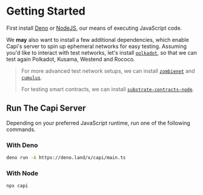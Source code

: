 # Getting Started

First install [Deno](https://github.com/denoland/deno) or [NodeJS](https://github.com/nodejs/node), our means of executing JavaScript code.

We **may** also want to install a few additional dependencies, which enable Capi's server to spin up ephemeral networks for easy testing. Assuming you'd like to interact with test networks, let's install [`polkadot`](https://github.com/paritytech/polkadot), so that we can test again Polkadot, Kusama, Westend and Rococo.

> For more advanced test network setups, we can install [`zombienet`](https://github.com/paritytech/zombienet) and [`cumulus`](https://github.com/paritytech/cumulus).
>
> For testing smart contracts, we can install [`substrate-contracts-node`](https://github.com/paritytech/substrate-contracts-node).

## Run The Capi Server

Depending on your preferred JavaScript runtime, run one of the following commands.

### With **Deno**

```sh
deno run -A https://deno.land/x/capi/main.ts
```

### With **Node**

```sh
npx capi
```
